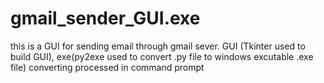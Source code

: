 # gmail_sender_GUI.exe
this is a GUI for sending email through gmail sever.
GUI (Tkinter used to build GUI), exe(py2exe used to convert .py file to windows excutable .exe file)
converting processed in command prompt
